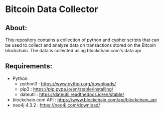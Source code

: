 # Bitcoin Data Collector

## About:
This repository contains a collection of python and cypher scripts that can be used to collect and analyze data on transactions stored on the Bitcoin blockchain.
The data is collected using blockchain.com's data api

## Requirements:
- Python:
  - python3 : https://www.python.org/downloads/
  - pip3 : https://pip.pypa.io/en/stable/installing/
  - dateutil : https://dateutil.readthedocs.io/en/stable/
- blockchain.com API : https://www.blockchain.com/api/blockchain_api
- neo4j 4.3.2 : https://neo4j.com/download/

